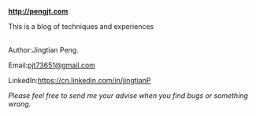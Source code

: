 **http://pengjt.com**

This is a blog of techniques and experiences

</br>
Author:Jingtian Peng.

Email:pjt73651@gmail.com

LinkedIn:https://cn.linkedin.com/in/jingtianP

*Please feel free to send me your advise when you find bugs or something wrong.*

